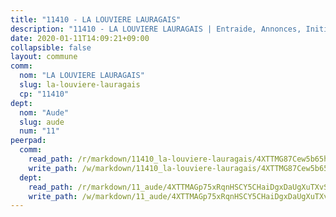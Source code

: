 ```yaml
---
title: "11410 - LA LOUVIERE LAURAGAIS"
description: "11410 - LA LOUVIERE LAURAGAIS | Entraide, Annonces, Initiatives"
date: 2020-01-11T14:09:21+09:00
collapsible: false
layout: commune
comm:
  nom: "LA LOUVIERE LAURAGAIS"
  slug: la-louviere-lauragais
  cp: "11410"
dept:
  nom: "Aude"
  slug: aude
  num: "11"
peerpad:
  comm:
    read_path: /r/markdown/11410_la-louviere-lauragais/4XTTMG87Cew5b65h5ezsN86TkwduSWuAMHMbv86Gz94fz4HX1
    write_path: /w/markdown/11410_la-louviere-lauragais/4XTTMG87Cew5b65h5ezsN86TkwduSWuAMHMbv86Gz94fz4HX1-K3TgUZgsohHgYisR1LPuDh2EfunsJqn6hxmvfiQDFfhxp8rDmNbFycPZc2yMp8mgaJ4KDf7Z2wSFNrpk1GcJakssLYMSNJ2J5kArtEpEddv7v2DqGsxcRdTUgZvk1qkRRyPPj8T5
  dept:
    read_path: /r/markdown/11_aude/4XTTMAGp75xRqnHSCY5CHaiDgxDaUgXuTXvSZDHnY1JdjJiUk
    write_path: /w/markdown/11_aude/4XTTMAGp75xRqnHSCY5CHaiDgxDaUgXuTXvSZDHnY1JdjJiUk-K3TgUenjCPDfs1W21bst2JvrPDW324QBfMvPid11puzXxXGQEeNw9p4QtfnUhSn4LYSwR6UDBQmdr3wFq2CDRGqNz2QynSm58zgCpz2PKP6Y24UTpxW22MudfeZ339ZPKnHm6XTr
---
```


